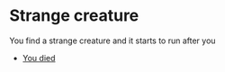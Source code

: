 # Strange creature

You find a strange creature and it starts to run after you

* [You died](death.md)
